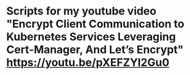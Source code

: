 # Scripts for my youtube video "Encrypt Client Communication to Kubernetes Services Leveraging Cert-Manager, And Let’s Encrypt" https://youtu.be/pXEFZYl2Gu0 
